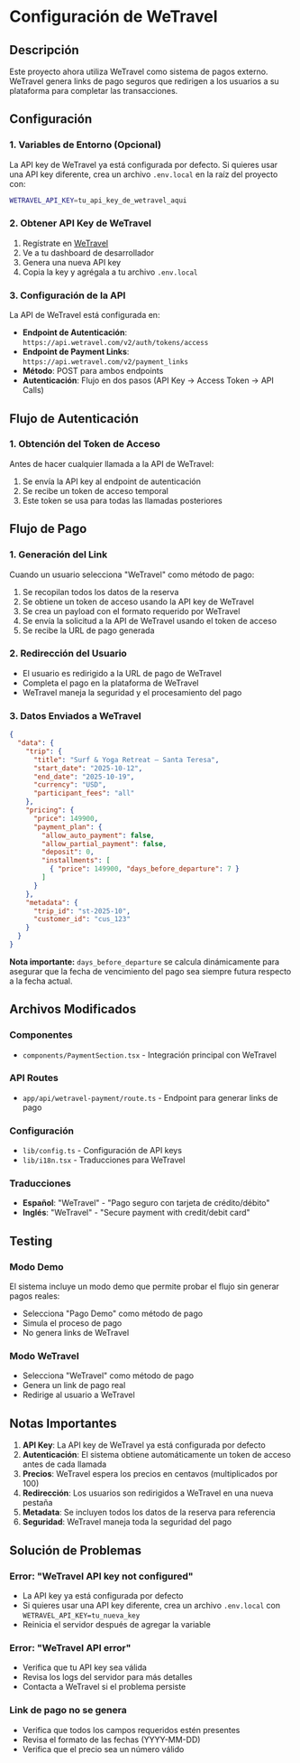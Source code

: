 # Configuración de WeTravel

## Descripción
Este proyecto ahora utiliza WeTravel como sistema de pagos externo. WeTravel genera links de pago seguros que redirigen a los usuarios a su plataforma para completar las transacciones.

## Configuración

### 1. Variables de Entorno (Opcional)
La API key de WeTravel ya está configurada por defecto. Si quieres usar una API key diferente, crea un archivo `.env.local` en la raíz del proyecto con:

```bash
WETRAVEL_API_KEY=tu_api_key_de_wetravel_aqui
```

### 2. Obtener API Key de WeTravel
1. Regístrate en [WeTravel](https://wetravel.com)
2. Ve a tu dashboard de desarrollador
3. Genera una nueva API key
4. Copia la key y agrégala a tu archivo `.env.local`

### 3. Configuración de la API
La API de WeTravel está configurada en:
- **Endpoint de Autenticación**: `https://api.wetravel.com/v2/auth/tokens/access`
- **Endpoint de Payment Links**: `https://api.wetravel.com/v2/payment_links`
- **Método**: POST para ambos endpoints
- **Autenticación**: Flujo en dos pasos (API Key → Access Token → API Calls)

## Flujo de Autenticación

### 1. Obtención del Token de Acceso
Antes de hacer cualquier llamada a la API de WeTravel:
1. Se envía la API key al endpoint de autenticación
2. Se recibe un token de acceso temporal
3. Este token se usa para todas las llamadas posteriores

## Flujo de Pago

### 1. Generación del Link
Cuando un usuario selecciona "WeTravel" como método de pago:
1. Se recopilan todos los datos de la reserva
2. Se obtiene un token de acceso usando la API key de WeTravel
3. Se crea un payload con el formato requerido por WeTravel
4. Se envía la solicitud a la API de WeTravel usando el token de acceso
5. Se recibe la URL de pago generada

### 2. Redirección del Usuario
- El usuario es redirigido a la URL de pago de WeTravel
- Completa el pago en la plataforma de WeTravel
- WeTravel maneja la seguridad y el procesamiento del pago

### 3. Datos Enviados a WeTravel
```json
{
  "data": {
    "trip": {
      "title": "Surf & Yoga Retreat – Santa Teresa",
      "start_date": "2025-10-12",
      "end_date": "2025-10-19",
      "currency": "USD",
      "participant_fees": "all"
    },
    "pricing": {
      "price": 149900,
      "payment_plan": {
        "allow_auto_payment": false,
        "allow_partial_payment": false,
        "deposit": 0,
        "installments": [
          { "price": 149900, "days_before_departure": 7 }
        ]
      }
    },
    "metadata": {
      "trip_id": "st-2025-10",
      "customer_id": "cus_123"
    }
  }
}
```

**Nota importante:** `days_before_departure` se calcula dinámicamente para asegurar que la fecha de vencimiento del pago sea siempre futura respecto a la fecha actual.

## Archivos Modificados

### Componentes
- `components/PaymentSection.tsx` - Integración principal con WeTravel

### API Routes
- `app/api/wetravel-payment/route.ts` - Endpoint para generar links de pago

### Configuración
- `lib/config.ts` - Configuración de API keys
- `lib/i18n.tsx` - Traducciones para WeTravel

### Traducciones
- **Español**: "WeTravel" - "Pago seguro con tarjeta de crédito/débito"
- **Inglés**: "WeTravel" - "Secure payment with credit/debit card"

## Testing

### Modo Demo
El sistema incluye un modo demo que permite probar el flujo sin generar pagos reales:
- Selecciona "Pago Demo" como método de pago
- Simula el proceso de pago
- No genera links de WeTravel

### Modo WeTravel
- Selecciona "WeTravel" como método de pago
- Genera un link de pago real
- Redirige al usuario a WeTravel

## Notas Importantes

1. **API Key**: La API key de WeTravel ya está configurada por defecto
2. **Autenticación**: El sistema obtiene automáticamente un token de acceso antes de cada llamada
3. **Precios**: WeTravel espera los precios en centavos (multiplicados por 100)
4. **Redirección**: Los usuarios son redirigidos a WeTravel en una nueva pestaña
5. **Metadata**: Se incluyen todos los datos de la reserva para referencia
6. **Seguridad**: WeTravel maneja toda la seguridad del pago

## Solución de Problemas

### Error: "WeTravel API key not configured"
- La API key ya está configurada por defecto
- Si quieres usar una API key diferente, crea un archivo `.env.local` con `WETRAVEL_API_KEY=tu_nueva_key`
- Reinicia el servidor después de agregar la variable

### Error: "WeTravel API error"
- Verifica que tu API key sea válida
- Revisa los logs del servidor para más detalles
- Contacta a WeTravel si el problema persiste

### Link de pago no se genera
- Verifica que todos los campos requeridos estén presentes
- Revisa el formato de las fechas (YYYY-MM-DD)
- Verifica que el precio sea un número válido

